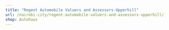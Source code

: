 ```yaml
---
title: "Regent Automobile Valuers and Assessors-Upperhill"
url: /nairobi-city/regent-automobile-valuers-and-assessors-upperhill/
shop: Autohaus
---
```

